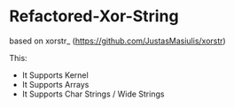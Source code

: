 # Refactored-Xor-String

based on xorstr_ (https://github.com/JustasMasiulis/xorstr)

This:

* It Supports Kernel
* It Supports Arrays
* It Supports Char Strings / Wide Strings
